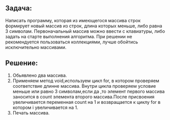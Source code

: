 ## Задача:

Написать программу, которая из имеющегося массива строк формирует новый массив из строк, длина которых меньше, либо равна 3 символам. Первоначальный массив можно ввести с клавиатуры, либо задать на старте выполнения алгоритма. При решении не рекомендуется пользоваться коллекциями, лучше обойтись исключительно массивами.


## Решение:
1. Обьявлено два массива.
2. Применяем метод void,используем цикл for, в котором проверяем соответствие длинне массива.
Внутри цикла проверяем условие меньше или равно 3 символам,если да ,то элемент первого массива заносится в count элемента второго массива.После присвоения увеличивается переменная count на 1 и возвращается к циклу for в котором i увеличивается на 1.
3. Печать массива.